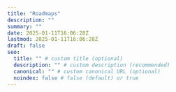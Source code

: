 ```yaml
---
title: "Roadmaps"
description: ""
summary: ""
date: 2025-01-11T16:06:28Z
lastmod: 2025-01-11T16:06:28Z
draft: false
seo:
  title: "" # custom title (optional)
  description: "" # custom description (recommended)
  canonical: "" # custom canonical URL (optional)
  noindex: false # false (default) or true
---
```

